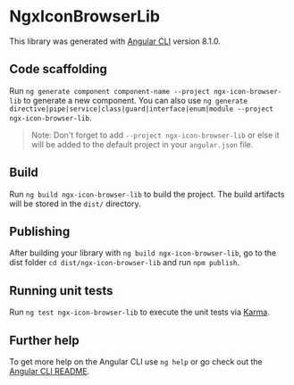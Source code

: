 # NgxIconBrowserLib

This library was generated with [Angular CLI](https://github.com/angular/angular-cli) version 8.1.0.

## Code scaffolding

Run `ng generate component component-name --project ngx-icon-browser-lib` to generate a new component. You can also use `ng generate directive|pipe|service|class|guard|interface|enum|module --project ngx-icon-browser-lib`.
> Note: Don't forget to add `--project ngx-icon-browser-lib` or else it will be added to the default project in your `angular.json` file. 

## Build

Run `ng build ngx-icon-browser-lib` to build the project. The build artifacts will be stored in the `dist/` directory.

## Publishing

After building your library with `ng build ngx-icon-browser-lib`, go to the dist folder `cd dist/ngx-icon-browser-lib` and run `npm publish`.

## Running unit tests

Run `ng test ngx-icon-browser-lib` to execute the unit tests via [Karma](https://karma-runner.github.io).

## Further help

To get more help on the Angular CLI use `ng help` or go check out the [Angular CLI README](https://github.com/angular/angular-cli/blob/master/README.md).
